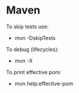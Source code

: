 Maven
=====

To skip tests use:

 * mvn -DskipTests

To debug (lifecycles):

 * mvn -X

To print effective pom:

 * mvn help:effective-pom
